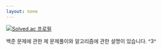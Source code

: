 ```yaml
---
layout: none
---
```


[![Solved.ac
프로필](http://mazassumnida.wtf/api/v2/generate_badge?boj=wars)](https://solved.ac/wars)

백준 문제에 관한 제 문제풀이와 알고리즘에 관한 설명이 있습니다. ^3^

